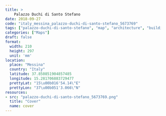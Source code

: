 ```yaml
---
title: > 
    Palazzo Duchi di Santo Stefano
date: 2018-09-27
code: "italy_messina_palazzo-duchi-di-santo-stefano_5673769"
tags: ["palazzo-duchi-di-santo-stefano", "map", "architecture", "buildings", "Messina", "Italy"]
categories: ["Maps"]
draft: false
format:
  width: 210
  height: 297
  unit: 'mm'
location:
  place: "Messina"
  country: "Italy"
  latitude: 37.850851904857485
  longitude: 15.281706883729477
  prettyLat: "15\u00b016'54.14\"E"
  prettyLon: "37\u00b051'3.066\"N"
resources:
- src: "palazzo-duchi-di-santo-stefano_5673769.png"
  title: "Cover"
  name: cover
---
```

